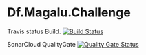 # Df.Magalu.Challenge



Travis status Build.
[![Build Status](https://travis-ci.com/grfgabrielti/Df.Magalu.Challenge.svg?token=qwkSzxzM9ZrqawKLzyVC&branch=master)](https://travis-ci.com/grfgabrielti/Df.Magalu.Challenge)

SonarCloud QualityGate
[![Quality Gate Status](https://sonarcloud.io/api/project_badges/measure?project=grfgabrielti_Df.Magalu.Challenge&metric=alert_status)](https://sonarcloud.io/dashboard?id=grfgabrielti_Df.Magalu.Challenge)
